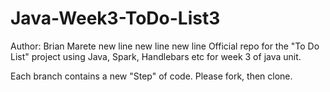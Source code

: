 # Java-Week3-ToDo-List3

Author: Brian Marete
new line
new line
new line
Official repo for the "To Do List" project using Java, Spark, Handlebars etc for week 3 of java unit.

Each branch contains a new "Step" of code. Please fork, then clone.
